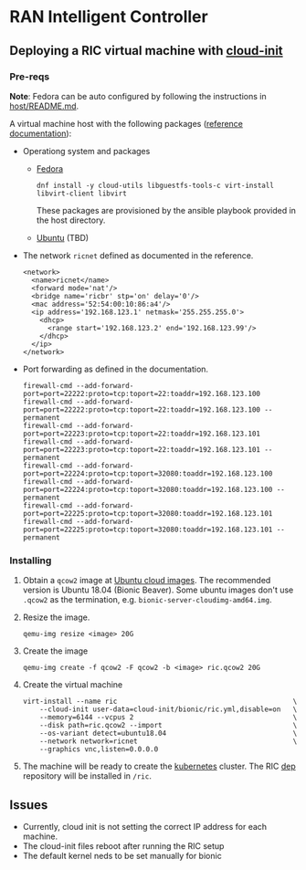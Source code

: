 # RAN Intelligent Controller

## Deploying a RIC virtual machine with [cloud-init](https://cloud-init.io/)

### Pre-reqs
**Note**: Fedora can be auto configured by following the instructions in [host/README.md](host/README.md).

A virtual machine host with the following packages ([reference documentation](https://docs.o-ran-sc.org/projects/o-ran-sc-it-dep/en/latest/installation-guides.html#virtualbox-vms-as-installation-hosts)):
  * Operationg system and packages
    * [Fedora](https://getfedora.org/)

          dnf install -y cloud-utils libguestfs-tools-c virt-install libvirt-client libvirt

      These packages are provisioned by the ansible playbook provided in the host directory.

    * [Ubuntu](https://ubuntu.com/) (TBD)

  * The network `ricnet` defined as documented in the reference.

        <network>
          <name>ricnet</name>
          <forward mode='nat'/>
          <bridge name='ricbr' stp='on' delay='0'/>
          <mac address='52:54:00:10:86:a4'/>
          <ip address='192.168.123.1' netmask='255.255.255.0'>
            <dhcp>
              <range start='192.168.123.2' end='192.168.123.99'/>
            </dhcp>
          </ip>
        </network>

  * Port forwarding as defined in the documentation.

        firewall-cmd --add-forward-port=port=22222:proto=tcp:toport=22:toaddr=192.168.123.100
        firewall-cmd --add-forward-port=port=22222:proto=tcp:toport=22:toaddr=192.168.123.100 --permanent
        firewall-cmd --add-forward-port=port=22223:proto=tcp:toport=22:toaddr=192.168.123.101
        firewall-cmd --add-forward-port=port=22223:proto=tcp:toport=22:toaddr=192.168.123.101 --permanent
        firewall-cmd --add-forward-port=port=22224:proto=tcp:toport=32080:toaddr=192.168.123.100
        firewall-cmd --add-forward-port=port=22224:proto=tcp:toport=32080:toaddr=192.168.123.100 --permanent
        firewall-cmd --add-forward-port=port=22225:proto=tcp:toport=32080:toaddr=192.168.123.101
        firewall-cmd --add-forward-port=port=22225:proto=tcp:toport=32080:toaddr=192.168.123.101 --permanent

### Installing

  1. Obtain a `qcow2` image at [Ubuntu cloud images](https://cloud-images.ubuntu.com/). The recommended version is Ubuntu 18.04 (Bionic Beaver). Some ubuntu images don't use `.qcow2` as the termination, e.g. `bionic-server-cloudimg-amd64.img`.
  2. Resize the image.
    
         qemu-img resize <image> 20G
	 
  3. Create the image
    
         qemu-img create -f qcow2 -F qcow2 -b <image> ric.qcow2 20G
    
  4. Create the virtual machine
    
         virt-install --name ric                                           \
             --cloud-init user-data=cloud-init/bionic/ric.yml,disable=on   \
             --memory=6144 --vcpus 2                                       \
             --disk path=ric.qcow2 --import                                \
             --os-variant detect=ubuntu18.04                               \
             --network network=ricnet                                      \
             --graphics vnc,listen=0.0.0.0

  5. The machine will be ready to create the [kubernetes](https://kubernetes.io/) cluster. The RIC [dep](https://gerrit.o-ran-sc.org/r/admin/repos/it/dep) repository will be installed in `/ric`.

## Issues
  * Currently, cloud init is not setting the correct IP address for each machine.
  * The cloud-init files reboot after running the RIC setup
  * The default kernel neds to be set manually for bionic
